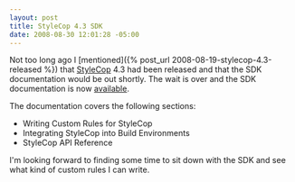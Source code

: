 ```yaml
---
layout: post
title: StyleCop 4.3 SDK
date: 2008-08-30 12:01:28 -05:00
---
```


Not too long ago I [mentioned]({% post_url 2008-08-19-stylecop-4.3-released %}) that [StyleCop](http://code.msdn.microsoft.com/sourceanalysis) 4.3 had been released and that the SDK documentation would be out shortly. The wait is over and the SDK documentation is now [available](https://code.msdn.microsoft.com/Release/ProjectReleases.aspx?ProjectName=sourceanalysis&ReleaseId=1425).

The documentation covers the following sections:

*   Writing Custom Rules for StyleCop
*   Integrating StyleCop into Build Environments
*   StyleCop API Reference  

I'm looking forward to finding some time to sit down with the SDK and see what kind of custom rules I can write.
